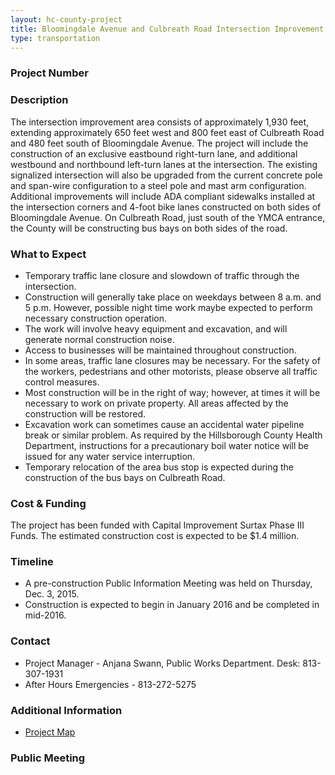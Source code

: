 ```yaml
---
layout: hc-county-project
title: Bloomingdale Avenue and Culbreath Road Intersection Improvement
type: transportation
---
```


### Project Number



### Description

The intersection improvement area consists of approximately 1,930 feet, extending approximately 650 feet west and 800 feet east of Culbreath Road and 480 feet south of Bloomingdale Avenue. The project will include the construction of an exclusive eastbound right-turn lane, and additional westbound and northbound left-turn lanes at the intersection. The existing signalized intersection will also be upgraded from the current concrete pole and span-wire configuration to a steel pole and mast arm configuration. Additional improvements will include ADA compliant sidewalks installed at the intersection corners and 4-foot bike lanes constructed on both sides of Bloomingdale Avenue. On Culbreath Road, just south of the YMCA entrance, the County will be constructing bus bays on both sides of the road.

### What to Expect

* Temporary traffic lane closure and slowdown of traffic through the intersection.
* Construction will generally take place on weekdays between 8 a.m. and 5 p.m. However, possible night time work maybe expected to perform necessary construction operation.
* The work will involve heavy equipment and excavation, and will generate normal construction noise.
* Access to businesses will be maintained throughout construction.
* In some areas, traffic lane closures may be necessary. For the safety of the workers, pedestrians and other motorists, please observe all traffic control measures.
* Most construction will be in the right of way; however, at times it will be necessary to work on private property. All areas affected by the construction will be restored.
* Excavation work can sometimes cause an accidental water pipeline break or similar problem. As required by the Hillsborough County Health Department, instructions for a precautionary boil water notice will be issued for any water service interruption.
* Temporary relocation of the area bus stop is expected during the construction of the bus bays on Culbreath Road.

### Cost & Funding

The project has been funded with Capital Improvement Surtax Phase III Funds. The estimated construction cost is expected to be $1.4 million.

### Timeline

* A pre-construction Public Information Meeting was held on Thursday, Dec. 3, 2015.                       
* Construction is expected to begin in January 2016 and be completed in mid-2016.

### Contact

* Project Manager - Anjana Swann, Public Works Department. Desk: 813-307-1931
* After Hours Emergencies - 813-272-5275

### Additional Information

* [Project Map](http://www.hillsboroughcounty.org/DocumentCenter/View/11077)

### Public Meeting
